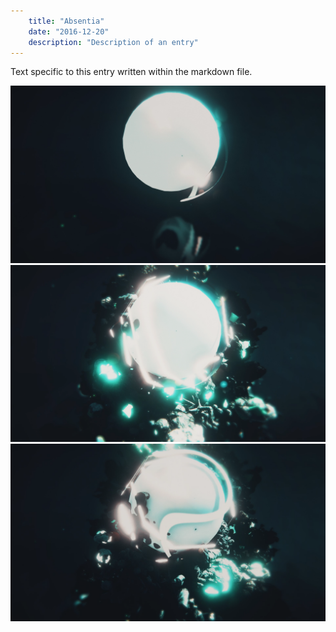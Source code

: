 ```yaml
---
    title: "Absentia"
    date: "2016-12-20"
    description: "Description of an entry"
---
```


Text specific to this entry written within the markdown file.

![alt](./1.png)
![alt](./2.png)
![alt](./3.png)